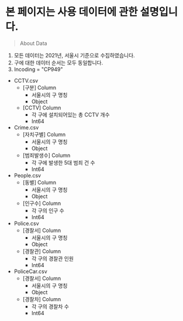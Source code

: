# 본 페이지는 사용 데이터에 관한 설명입니다.

> About Data
1. 모든 데이터는 2021년, 서울시 기준으로 수집하였습니다.
2. 구에 대한 데이터 순서는 모두 동일합니다. 
3. Incoding = "CP949"
- CCTV.csv
  - [구분] Column 
    - 서울시의 구 명칭
    - Object
  - [CCTV] Column
    - 각 구에 설치되어있는 총 CCTV 개수
    - Int64
- Crime.csv
  - [자치구별] Column 
    - 서울시의 구 명칭
    - Object
  - [범죄발생수] Column
    - 각 구에 발생한 5대 범죄 건 수
    - Int64
- People.csv
  - [동별] Column 
    - 서울시의 구 명칭
    - Object
  - [인구수] Column
    - 각 구의 인구 수
    - Int64 
- Police.csv
  - [경찰서] Column 
    - 서울시의 구 명칭
    - Object
  - [경찰관] Column
    - 각 구의 경찰관 인원
    - Int64 
- PoliceCar.csv
  - [경찰서] Column 
    - 서울시의 구 명칭
    - Object
  - [경찰차] Column
    - 각 구의 경찰차 수
    - Int64 